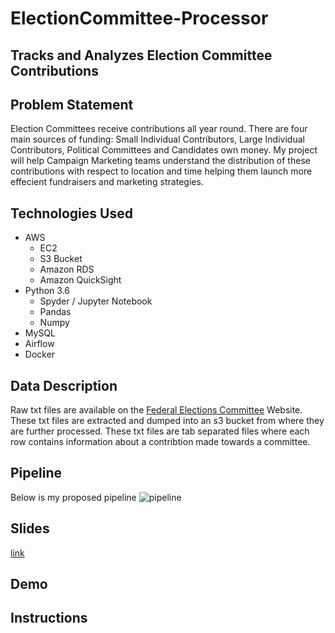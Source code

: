 # ElectionCommittee-Processor

## Tracks and Analyzes Election Committee Contributions

## Problem Statement
Election Committees receive contributions all year round. There are four main sources of funding: Small Individual Contributors, Large Individual Contributors, Political Committees and Candidates own money. My project will help Campaign Marketing teams understand the distribution of these contributions with respect to location and time helping them launch more effecient fundraisers and marketing strategies.  

## Technologies Used
- AWS
  - EC2
  - S3 Bucket
  - Amazon RDS
  - Amazon QuickSight
- Python 3.6
  - Spyder / Jupyter Notebook
  - Pandas
  - Numpy
- MySQL
- Airflow
- Docker

## Data Description
Raw txt files are available on the [Federal Elections Committee](https://www.fec.gov/data/browse-data/?tab=bulk-data) Website. These txt files are extracted and dumped into an s3 bucket from where they are further processed. These txt files are tab separated files where each row contains information about a contribtion made towards a committee.

## Pipeline
Below is my proposed pipeline
![pipeline](https://user-images.githubusercontent.com/48104421/85505590-a7af8b00-b5bc-11ea-9776-1ea19f9f3080.png)
## Slides
[link](https://docs.google.com/presentation/d/11tgObQu23-wopmqbK_SRQUFK9fxzm5Cb/edit#slide=id.p8)

## Demo

## Instructions
